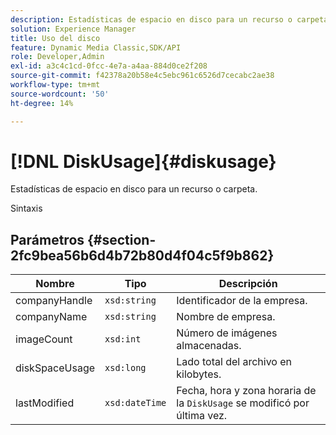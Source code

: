 ```yaml
---
description: Estadísticas de espacio en disco para un recurso o carpeta.
solution: Experience Manager
title: Uso del disco
feature: Dynamic Media Classic,SDK/API
role: Developer,Admin
exl-id: a3c4c1cd-0fcc-4e7a-a4aa-884d0ce2f208
source-git-commit: f42378a20b58e4c5ebc961c6526d7cecabc2ae38
workflow-type: tm+mt
source-wordcount: '50'
ht-degree: 14%

---
```


# [!DNL DiskUsage]{#diskusage}

Estadísticas de espacio en disco para un recurso o carpeta.

Sintaxis

## Parámetros {#section-2fc9bea56b6d4b72b80d4f04c5f9b862}

| Nombre | Tipo | Descripción |
|---|---|---|
| companyHandle | `xsd:string` | Identificador de la empresa. |
| companyName | `xsd:string` | Nombre de empresa. |
| imageCount | `xsd:int` | Número de imágenes almacenadas. |
| diskSpaceUsage | `xsd:long` | Lado total del archivo en kilobytes. |
| lastModified | `xsd:dateTime` | Fecha, hora y zona horaria de la `DiskUsage` se modificó por última vez. |
